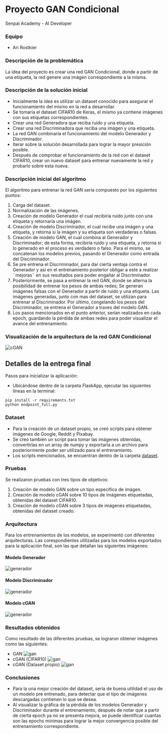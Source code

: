 # Proyecto GAN Condicional
Senpai Academy - AI Developer 

### Equipo
- Ari Rostkier

### Descripción de la problemática
La idea del proyecto es crear una red GAN Condicional, 
donde a partir de una etiqueta, la red genere una imágen correspondiente a la misma.

### Descripción de la solución inicial

<ul>
    <li>Inicialmente la idea es utilizar un dataset conocido para asegurar el funcionamiento del mismo en la red a desarrollar.</li> 
    <li>Se tomaría el dataset CIFAR10 de Keras, el mismo ya contiene imágenes con sus etiquetas correspondientes.</li>
    <li>Crear una red Generadora que reciba ruido y una etiqueta.</li>
    <li>Crear una red Discriminadora que reciba una imágen y una etiqueta.</li>
    <li>La red GAN combinaría el funcionamiento del modelo Generador y Discriminador.</li>
    <li>Iterar sobre la solución desarrollada para lograr la mayor presición posible.</li>
    <li>Después de comprobar el funcionamiento de la red con el dataset CIFAR10, crear un nuevo dataset para entrenar nuevamente la red y probarlo sobre esta nueva.</li>
</ul>

### Descripción inicial del algoritmo

El algoritmo para entrenar la red GAN sería compuesto por los siguientes puntos:

<ol>
    <li>Carga del dataset.</li>
    <li>Normalización de las imágenes.</li>
    <li>Creación de modelo Generador el cual recibiría ruido junto con una etiqueta y retornaría una imágen.</li>
    <li>Creación de modelo Discriminador, el cual recibe una imágen y una etiqueta, y retorna si la imágen y su etiqueta son verdaderas o falsas.</li>
    <li>Creación de modelo GAN, el cual combina al Generador y Discriminador; de esta forma, recibiría ruido y una etiqueta, y retorna si lo generado en el proceso es verdadero o falso.
        Para el mismo, se concatenan los modelos previos, pasando el Generador como entrada del Discriminador.</li>
    <li>Se pre entrena el Discriminador, para dar cierta ventaja contra el Generador y así en el entrenamiento posterior obligar a este a realizar ¨mejoras¨ en sus resultados para poder engañar al Discriminador.</li>
    <li>Posteriormente, se pasa a entrenar la red GAN, donde se alterna la posibilidad de entrenar los pesos de ambas redes; Se generan imágenes falsas con el Generador a partir de ruido y una etiqueta. Las imágenes generadas, junto con mas del dataset, se utilizan para entrenar al Discriminador.
        Por último, congelando los pesos del Discriminador, se entrena el Generador a traves del modelo GAN.</li>
    <li>Los pasos mencionados en el punto anterior, serían realizados en cada epoch, guardando la pérdida de ambas redes para poder visualizar el avance del entrenamiento.</li>    
</ol>

### Visualización de la arquitectura de la red GAN Condicional

![cGAN](/images/cGAN.png)

## Detalles de la entrega final

Pasos para inicializar la aplicación:
- Ubicándose dentro de la carpeta FlaskApp, ejecutar las siguientes líneas en la terminal:
```
pip install -r requirements.txt
python endpoint_full.py
```


### Dataset
- Para la creación de un dataset propio, se creó scripts para obtener imágenes de Google, Reddit y Pixabay.
- Se creó también un script para tomar las imágenes obtenidas, convertirlas en un array de numpy y exportarla a un archivo para posteriormente poder ser utilizado para el entrenamiento.
- Los scripts mencionados, se encuentran dentro de la carpeta [dataset](/dataset).

### Pruebas
Se realizaron pruebas con tres tipos de objetivos:
<ol>
    <li>Creación de modelo GAN sobre un tipo específico de imágen.</li>
    <li>Creación de modelo cGAN sobre 10 tipos de imágenes etiquetadas, obtenidas del dataset CIFAR10.</li>
    <li>Creación de modelo cGAN sobre 3 tipos de imágenes etiquetadas, obtenidas del dataset creado.</li>
</ol>

### Arquitectura
Para los entrenamientos de los modelos, se experimentó con diferentes arquitecturas. Las corespondientes utilizadas para los modelos exportados para la aplicación final, son las que detallan las siguientes imágenes:

#### Modelo Generador
![generador](/images/generator_plot.png)

#### Modelo Discriminador
![generador](/images/discriminator_plot.png) 

#### Modelo cGAN
![generador](/images/gan_plot.png)  

### Resultados obtenidos
Como resultado de las diferentes pruebas, se lograron obtener imágenes como las siguientes:
- GAN
![gan](/images/result_horses.png)
- cGAN (CIFAR10)
![gan](/images/result_cgan.png)
- cGAN (Dataset propio)
![gan](/images/result_cgan_own.png)

### Conclusiones
- Para la una mejor creación del dataset, sería de buena utilidad el uso de un modelo pre entrenado, para detectar que el tipo de imágenes descargadas contienen lo que se desea.
- Al visualizar la gráfica de la pérdida de los modelos Generador y Discriminador durante el entrenamiento, después de notar que a partir de cierta epoch ya no se presenta mejora, se puede identificar cuantas son las epochs mínimas para lograr la mejor convergencia posible del entrenamiento correspondiente.